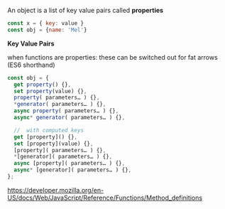 
An object is a list of key value pairs called **properties**

```js
const x = { key: value }
const obj = {name: 'Mel'}
```



__Key Value Pairs__

when functions are properties: these can be switched out for fat arrows (ES6 shorthand)

```js
const obj = {
  get property() {},
  set property(value) {},
  property( parameters… ) {},
  *generator( parameters… ) {},
  async property( parameters… ) {},
  async* generator( parameters… ) {},

  //  with computed keys
  get [property]() {},
  set [property](value) {},
  [property]( parameters… ) {},
  *[generator]( parameters… ) {},
  async [property]( parameters… ) {},
  async* [generator]( parameters… ) {},
};
```

https://developer.mozilla.org/en-US/docs/Web/JavaScript/Reference/Functions/Method_definitions

